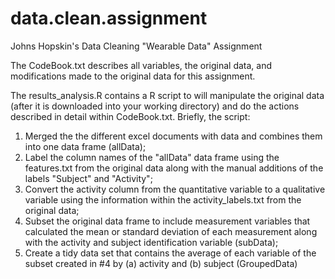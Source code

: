 # data.clean.assignment
Johns Hopskin's Data Cleaning "Wearable Data" Assignment

The CodeBook.txt describes all variables, the original data, and modifications made to the original data for this assignment.

The results_analysis.R contains a R script to will manipulate the original data (after it is downloaded into your working directory) and do the actions described in detail within CodeBook.txt. Briefly, the script:

1) Merged the the different excel documents with data and combines them into one data frame (allData);
2) Label the column names of the "allData" data frame using the features.txt from the original data along with the manual additions of the labels "Subject" and "Activity";
3) Convert the activity column from the quantitative variable to a qualitative variable using the information within the activity_labels.txt from the original data;
4) Subset the original data frame to include measurement variables that calculated the mean or standard deviation of each measurement along with the activity and subject identification variable (subData);
5) Create a tidy data set that contains the average of each variable of the subset created in #4 by (a) activity and (b) subject (GroupedData)

